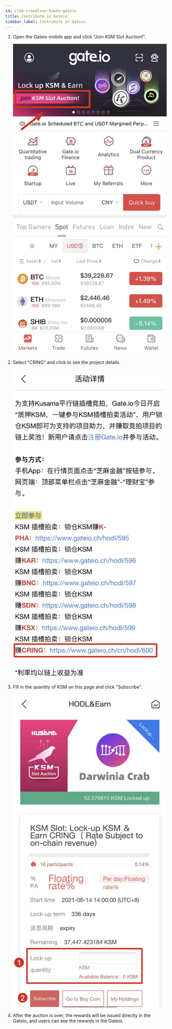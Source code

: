 ```yaml
---
id: crab-crowdloan-howto-gateio
title: Contribute in Gateio
sidebar_label: Contribute in Gateio
---
```


1. Open the Gateio mobile app and click "Join KSM Slot Auction!".

   ![gate1](./assets/crowdloan/gate1.png)

2. Select "CRING" and click to see the project details.

   ![gate2](./assets/crowdloan/gate2.png)

3. Fill in the quantity of KSM on this page and click "Subscribe".

   ![gate3](./assets/crowdloan/gate3.png)

4. After the auction is over, the rewards will be issued directly in the Gateio, and users can see the rewards in the Gateio.
